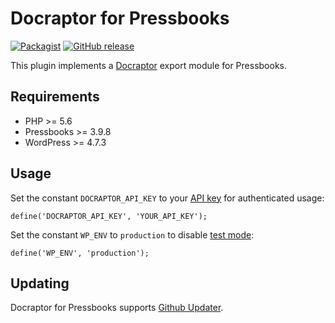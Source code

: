 # Docraptor for Pressbooks

[![Packagist](https://img.shields.io/packagist/v/pressbooks/pressbooks-docraptor.svg?style=flat-square)](https://packagist.org/packages/pressbooks/pressbooks-docraptor) [![GitHub release](https://img.shields.io/github/release/pressbooks/pressbooks-docraptor.svg?style=flat-square)](https://github.com/pressbooks/pressbooks-docraptor/releases)

This plugin implements a [Docraptor](https://docraptor.com/) export module for Pressbooks.

## Requirements

* PHP >= 5.6
* Pressbooks >= 3.9.8
* WordPress >= 4.7.3

## Usage

Set the constant `DOCRAPTOR_API_KEY` to your [API key](https://docraptor.com/documentation/api#api_authentication) for authenticated usage:

```define('DOCRAPTOR_API_KEY', 'YOUR_API_KEY');```

Set the constant `WP_ENV` to `production` to disable [test mode](https://docraptor.com/documentation/api#api_test_docs):

```define('WP_ENV', 'production');```

## Updating

Docraptor for Pressbooks supports [Github Updater](https://github.com/afragen/github-updater).
